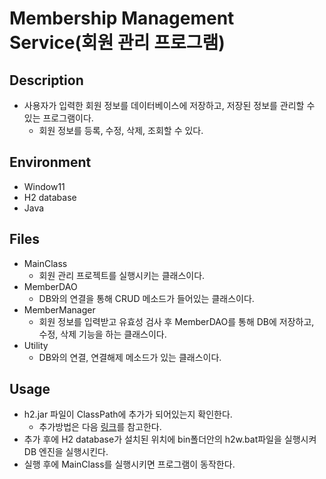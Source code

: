 # Membership Management Service(회원 관리 프로그램)

## Description

- 사용자가 입력한 회원 정보를 데이터베이스에 저장하고, 저장된 정보를 관리할 수 있는 프로그램이다.
  - 회원 정보를 등록, 수정, 삭제, 조회할 수 있다.

## Environment
- Window11
- H2 database
- Java

## Files
- MainClass
  - 회원 관리 프로젝트를 실행시키는 클래스이다.
- MemberDAO
  - DB와의 연결을 통해 CRUD 메소드가 들어있는 클래스이다.
- MemberManager
  - 회원 정보를 입력받고 유효성 검사 후 MemberDAO를 통해 DB에 저장하고, 수정, 삭제 기능을 하는 클래스이다.
- Utility
  - DB와의 연결, 연결해제 메소드가 있는 클래스이다.

## Usage
- h2.jar 파일이 ClassPath에 추가가 되어있는지 확인한다.
  - 추가방법은 다음 [링크](https://velog.io/@zz1996zz/JDBC)를 참고한다.
- 추가 후에 H2 database가 설치된 위치에 bin폴더안의 h2w.bat파일을 실행시켜 DB 엔진을 실행시킨다.
- 실행 후에 MainClass를 실행시키면 프로그램이 동작한다.